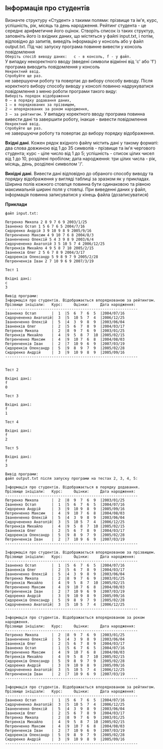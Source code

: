 ## Інформація про студентів 
Визначте структуру «Студент» з такими полями: прізвище та ім'я, курс, успішність, рік, 
місяць та день народження. Рейтинг студента - це середнє арифметичне його оцінок. 
Створіть список із таких структур, заповніть його із вхідних 
даних, що містяться у файлі input.txt, і потім, відповідно до запитів, виведіть інформацію
у консоль або у файл output.txt. 
Під час запуску програма повинне вивести у консоль повідомлення  
`Оберіть спосіб виводу даних:  
c - в консоль, f - у файл.`  
У випадку некоректного вводу (введені символи відмінні від 'c' або 'f') програма виводить 
повідомлення у консоль  
`Некректний ввід.`    
`Cпробуйте ще раз.`  
не завершуючи роботу та повертає до вибору способу виводу.
Після коректного вибору способу виводу у консолі повинно надрукуватися повідомлення з меню 
роботи програми такого виду:  
`Виберіть порядок відображення`  
`0 – в порядку додавання даних,`  
`1 – в порядкованих за прізвищем,`  
`2 – впорядкованих за роком народження,`  
`3 – за рейтингом.`
У випадку коректного вводу програма повинна вивести дані та завершити роботу, інакше - вивести 
повідомлення  
`Некректний ввід.`    
`Cпробуйте ще раз.`   
не завершуючи роботу та повертає до вибору порядку відображення.

**Вхідні дані**. Кожен рядок вхідного файлу містить дані у такому форматі: два слова довжиною 
від 1 до 35 символів - прізвище та ім'я чергового студента; курс - ціле число від 1 до 5; 
успішність - список цілих чисел від 1 до 10, розділені пробілом; дата народження: 
три цілих числа - рік, місяць, день, розділені символом '/'.  

**Вихідні дані**. Вивести дані відповідно до обраного способу виводу та порядку відображення 
у вигляді таблиці за зразком як у прикладах. Ширина полів кожного стовпця повинна бути одинаковою 
та рівною максимальній ширині поля у стовпці. При виведенні даних у файл, інформація повинна 
записуватися у кінець файла (дозаписуватися)

**Приклади** 

`файл input.txt:`
```
Петренко Микола 2 8 9 7 6 9 2003/1/25
Іваненко Остап 1 5 6 7 6 5 2004/7/16
Сидоренко Андрій 3 9 10 9 8 9 2005/9/16
Петренченко Максим 4 9 10 7 6 8 2004/8/3
Іваненченко Олексій 5 4 3 9 8 9 2003/6/4
Сидорчененко Анатолій 3 5 10 5 7 4 2006/12/25
Петренків Михайло 4 9 5 8 7 10 2005/2/15
Іваненків Олег 2 5 6 7 8 9 2004/3/17
Сидоренків Олександр 5 9 8 9 7 9 2005/2/28
Петренченків Іван 2 7 10 9 6 9 2007/3/19
```

```
Тест 1

Вхідні дані:
с
3

Вивід програми:
Інформація про студентів. Відображається впорядкованою за рейтингом.
Прізвище ініціали:   Курс:     Оцінки:     Дата народження:
------------------------------------------------------------
Іваненко Остап       |  1  |5  6  7  6  5  |2004/07/16
Сидорчененко Анатолій|  3  |5  10 5  7  4  |2006/12/25
Іваненченко Олексій  |  5  |4  3  9  8  9  |2003/06/04
Іваненків Олег       |  2  |5  6  7  8  9  |2004/03/17
Петренко Микола      |  2  |8  9  7  6  9  |2003/01/25
Петренків Михайло    |  4  |9  5  8  7  10 |2005/02/15
Петренченко Максим   |  4  |9  10 7  6  8  |2004/08/03
Петренченків Іван    |  2  |7  10 9  6  9  |2007/03/19
Сидоренків Олександр |  5  |9  8  9  7  9  |2005/02/28
Сидоренко Андрій     |  3  |9  10 9  8  9  |2005/09/16
------------------------------------------------------------


Тест 2

Вхідні дані:
f
0

Тест 3

Вхідні дані:
f
1

Тест 4

Вхідні дані:
f
2

Тест 5

Вхідні дані:
f
3

Вивід програми:
файл output.txt після запуску програми на тестах 2, 3, 4, 5:
```
```
Інформація про студентів. Відображається в порядку додавання.
Прізвище ініціали:   Курс:     Оцінки:     Дата народження:
------------------------------------------------------------
Петренко Микола      |  2  |8  9  7  6  9  |2003/01/25
Іваненко Остап       |  1  |5  6  7  6  5  |2004/07/16
Сидоренко Андрій     |  3  |9  10 9  8  9  |2005/09/16
Петренченко Максим   |  4  |9  10 7  6  8  |2004/08/03
Іваненченко Олексій  |  5  |4  3  9  8  9  |2003/06/04
Сидорчененко Анатолій|  3  |5  10 5  7  4  |2006/12/25
Петренків Михайло    |  4  |9  5  8  7  10 |2005/02/15
Іваненків Олег       |  2  |5  6  7  8  9  |2004/03/17
Сидоренків Олександр |  5  |9  8  9  7  9  |2005/02/28
Петренченків Іван    |  2  |7  10 9  6  9  |2007/03/19
------------------------------------------------------------

Інформація про студентів. Відображається впорядкованою за прізвищем.
Прізвище ініціали:   Курс:     Оцінки:     Дата народження:
------------------------------------------------------------
Іваненко Остап       |  1  |5  6  7  6  5  |2004/07/16
Іваненків Олег       |  2  |5  6  7  8  9  |2004/03/17
Іваненченко Олексій  |  5  |4  3  9  8  9  |2003/06/04
Петренко Микола      |  2  |8  9  7  6  9  |2003/01/25
Петренків Михайло    |  4  |9  5  8  7  10 |2005/02/15
Петренченко Максим   |  4  |9  10 7  6  8  |2004/08/03
Петренченків Іван    |  2  |7  10 9  6  9  |2007/03/19
Сидоренко Андрій     |  3  |9  10 9  8  9  |2005/09/16
Сидоренків Олександр |  5  |9  8  9  7  9  |2005/02/28
Сидорчененко Анатолій|  3  |5  10 5  7  4  |2006/12/25
------------------------------------------------------------

Інформація про студентів. Відображається впорядкованою за роком народження.
Прізвище ініціали:   Курс:     Оцінки:     Дата народження:
------------------------------------------------------------
Петренко Микола      |  2  |8  9  7  6  9  |2003/01/25
Іваненченко Олексій  |  5  |4  3  9  8  9  |2003/06/04
Іваненків Олег       |  2  |5  6  7  8  9  |2004/03/17
Іваненко Остап       |  1  |5  6  7  6  5  |2004/07/16
Петренченко Максим   |  4  |9  10 7  6  8  |2004/08/03
Петренків Михайло    |  4  |9  5  8  7  10 |2005/02/15
Сидоренків Олександр |  5  |9  8  9  7  9  |2005/02/28
Сидоренко Андрій     |  3  |9  10 9  8  9  |2005/09/16
Сидорчененко Анатолій|  3  |5  10 5  7  4  |2006/12/25
Петренченків Іван    |  2  |7  10 9  6  9  |2007/03/19
------------------------------------------------------------

Інформація про студентів. Відображається впорядкованою за рейтингом.
Прізвище ініціали:   Курс:     Оцінки:     Дата народження:
------------------------------------------------------------
Іваненко Остап       |  1  |5  6  7  6  5  |2004/07/16
Сидорчененко Анатолій|  3  |5  10 5  7  4  |2006/12/25
Іваненченко Олексій  |  5  |4  3  9  8  9  |2003/06/04
Іваненків Олег       |  2  |5  6  7  8  9  |2004/03/17
Петренко Микола      |  2  |8  9  7  6  9  |2003/01/25
Петренків Михайло    |  4  |9  5  8  7  10 |2005/02/15
Петренченко Максим   |  4  |9  10 7  6  8  |2004/08/03
Петренченків Іван    |  2  |7  10 9  6  9  |2007/03/19
Сидоренків Олександр |  5  |9  8  9  7  9  |2005/02/28
Сидоренко Андрій     |  3  |9  10 9  8  9  |2005/09/16
------------------------------------------------------------
```